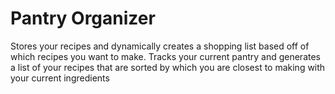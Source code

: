 # Pantry Organizer

Stores your recipes and dynamically creates a shopping list based off of which recipes you want to make. Tracks your current pantry and generates a list of your recipes that are sorted by which you are closest to making with your current ingredients

